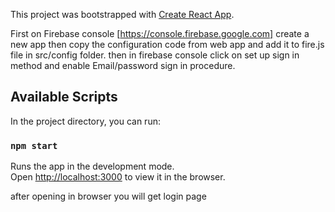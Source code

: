 This project was bootstrapped with [Create React App](https://github.com/facebook/create-react-app).

First on Firebase console [https://console.firebase.google.com] create a new app then copy the configuration code from web app and add it to fire.js file in src/config folder.
then in firebase console click on set up sign in method and enable Email/password sign in procedure.

## Available Scripts

In the project directory, you can run:

### `npm start`

Runs the app in the development mode.<br />
Open [http://localhost:3000](http://localhost:3000) to view it in the browser.

after opening in browser you will get login page 




